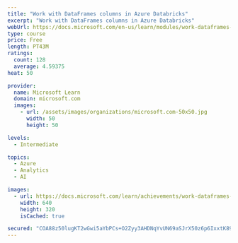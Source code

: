 ```yaml
---
title: "Work with DataFrames columns in Azure Databricks"
excerpt: "Work with DataFrames columns in Azure Databricks"
webUrl: https://docs.microsoft.com/en-us/learn/modules/work-dataframes-columns-azure-databricks/
type: course
price: Free
length: PT43M
ratings:
  count: 128
  average: 4.59375
heat: 50

provider:
  name: Microsoft Learn
  domain: microsoft.com
  images:
    - url: /assets/images/organizations/microsoft.com-50x50.jpg
      width: 50
      height: 50

levels:
  - Intermediate

topics:
  - Azure
  - Analytics
  - AI

images:
  - url: https://docs.microsoft.com/learn/achievements/work-dataframes-columns-azure-databricks-social.png
    width: 640
    height: 320
    isCached: true

secured: "COA88z50lugKT2wGwi5aYbPCs+O2Zyy3AHDNqYvUN69aSJrX50z6p6IxxtK89o8Z75AEvMD9uGRk7z3CW2b6ZxaI8xfJ7am4pmB1IPuI4ylgS9VCsLIb+Hh1rOfonuBOGtBVpJ5jDhQ0nns6pmO3L8E+0rB3lHKz8KBrjmnusTpLz1ToWfFBLoAunKkVkjhgsWgyRmthF0nZyydhGjFbQAxg61VmStc7VLHanHfR3OAjwaPenJGL6KXWSJ1ZSM8wG+fycXhayFMcIQwZ+FwJHGZz+/JUXlPCFvjvvU549bM6BWVMeFrD/XY0xSh1hnKC7hGRXNnPjllwBc1HngkmGHutLy53eDcgm3SQSgw2RWkyrxf69WW86A/bZP2wyUDZBtuwMPYGVugjJ03a74THZjYlztjaq5tZR2R/M06M+aI=;Q5QSfZZkA0MZBxY+6hiXhQ=="
---
```


